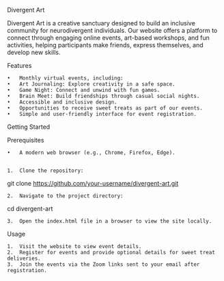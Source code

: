 Divergent Art

Divergent Art is a creative sanctuary designed to build an inclusive community for neurodivergent individuals. Our website offers a platform to connect through engaging online events, art-based workshops, and fun activities, helping participants make friends, express themselves, and develop new skills.

Features

	•	Monthly virtual events, including:
	•	Art Journaling: Explore creativity in a safe space.
	•	Game Night: Connect and unwind with fun games.
	•	Brain Meet: Build friendships through casual social nights.
	•	Accessible and inclusive design.
	•	Opportunities to receive sweet treats as part of our events.
	•	Simple and user-friendly interface for event registration.

Getting Started

Prerequisites

	•	A modern web browser (e.g., Chrome, Firefox, Edge).


	1.	Clone the repository:

git clone https://github.com/your-username/divergent-art.git


	2.	Navigate to the project directory:

cd divergent-art


	3.	Open the index.html file in a browser to view the site locally.

Usage

	1.	Visit the website to view event details.
	2.	Register for events and provide optional details for sweet treat deliveries.
	3.	Join the events via the Zoom links sent to your email after registration.

